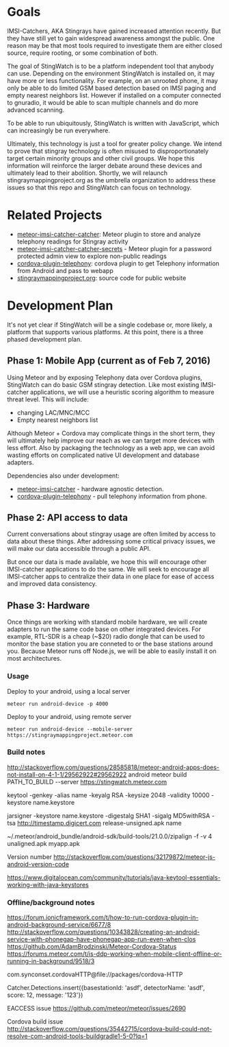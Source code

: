 # Goals
IMSI-Catchers, AKA Stingrays have gained increased attention recently.
But they have still yet to gain widespread awareness amongst the public.
One reason may be that most tools required to investigate them are either closed source, require rooting, or some combination of both.

The goal of StingWatch is to be a platform independent tool that anybody can use.
Depending on the environment StingWatch is installed on, it may have more or less functionality.
For example, on an unrooted phone, it may only be able to do limited GSM based detection based on IMSI paging and empty nearest neighbors list. However if installed on a computer connected to gnuradio, it would be able to scan multiple channels and do more advanced scanning.

To be able to run ubiquitously, StingWatch is written with JavaScript, which can increasingly be run everywhere.

Ultimately, this technology is just a tool for greater policy change.
We intend to prove that stingray technology is often misused to disproportionately target certain minority groups and other civil groups.
We hope this information will reinforce the larger debate around these devices and ultimately lead to their abolition. Shortly, we will relaunch stingraymappingproject.org as the umbrella organization to address these issues so that this repo and StingWatch can focus on technology.

# Related Projects
 - [meteor-imsi-catcher-catcher](https://github.com/marvinmarnold/meteor-imsi-catcher-catcher): Meteor plugin to store and analyze telephony readings for Stingray activity
 - [meteor-imsi-catcher-catcher-secrets](https://github.com/marvinmarnold/meteor-imsi-catcher-catcher-secrets) - Meteor plugin for a password protected admin view to explore non-public readings
 - [cordova-plugin-telephony](https://github.com/marvinmarnold/cordova-plugin-telephony): cordova plugin to get Telephony information from Android and pass to webapp
 - [stingraymappingproject.org](https://github.com/marvinmarnold/stingraymappingproject.org): source code for public website

# Development Plan
It's not yet clear if StingWatch will be a single codebase or, more likely, a platform that supports various platforms.
At this point, there is a three phased development plan.

## Phase 1: Mobile App (current as of Feb 7, 2016)
Using Meteor and by exposing Telephony data over Cordova plugins, StingWatch can do basic GSM stingray detection.
Like most existing IMSI-catcher applications, we will use a heuristic scoring algorithm to measure threat level.
This will include:
- changing LAC/MNC/MCC
- Empty nearest neighbors list

Although Meteor + Cordova may complicate things in the short term, they will ultimately help improve our reach as we can target more devices with less effort.
Also by packaging the technology as a web app, we can avoid wasting efforts on complicated native UI development and database adapters.

Dependencies also under development:
 - [meteor-imsi-catcher](https://github.com/marvinmarnold/meteor-imsi-catcher) - hardware agnostic detection.
 - [cordova-plugin-telephony](https://github.com/marvinmarnold/cordova-plugin-telephony) - pull telephony information from phone.

## Phase 2: API access to data
Current conversations about stingray usage are often limited by access to data about these things. After addressing some critical privacy issues, we will make our data accessible through a public API.

But once our data is made available, we hope this will encourage other IMSI-catcher applications to do the same. We will seek to encourage all IMSI-catcher apps to centralize their data in one place for ease of access and improved data consistency.

## Phase 3: Hardware
Once things are working with standard mobile hardware, we will create adapters to run the same code base on other integrated devices.
For example, RTL-SDR is a cheap (~$20) radio dongle that can be used to monitor the base station you are conneted to or the base
stations around you.
Because Meteor runs off Node.js, we will be able to easily install it on most architectures.

### Usage
Deploy to your android, using a local server
````
meteor run android-device -p 4000
````
Deploy to your android, using remote server
````
meteor run android-device --mobile-server https://stingraymappingproject.meteor.com
````

### Build notes
http://stackoverflow.com/questions/28585818/meteor-android-apps-does-not-install-on-4-1-1/29562922#29562922
android
meteor build PATH_TO_BUILD --server https://stingwatch.meteor.com

keytool -genkey -alias name -keyalg RSA -keysize 2048 -validity 10000 -keystore name.keystore

jarsigner -keystore name.keystore -digestalg SHA1 -sigalg MD5withRSA -tsa http://timestamp.digicert.com  release-unsigned.apk name

~/.meteor/android_bundle/android-sdk/build-tools/21.0.0/zipalign -f -v 4 unaligned.apk myapp.apk

Version number
http://stackoverflow.com/questions/32179872/meteor-js-android-version-code

https://www.digitalocean.com/community/tutorials/java-keytool-essentials-working-with-java-keystores

### Offline/background notes
https://forum.ionicframework.com/t/how-to-run-cordova-plugin-in-android-background-service/6677/8
http://stackoverflow.com/questions/10343828/creating-an-android-service-with-phonegap-have-phonegap-app-run-even-when-clos
https://github.com/AdamBrodzinski/Meteor-Cordova-Status
https://forums.meteor.com/t/is-ddp-working-when-mobile-client-offline-or-running-in-background/9518/3

com.synconset.cordovaHTTP@file://packages/cordova-HTTP

Catcher.Detections.insert({basestationId: 'asdf', detectorName: 'asdf', score: 12, message: '123'})

EACCESS issue
https://github.com/meteor/meteor/issues/2690

Cordova build issue
http://stackoverflow.com/questions/35442715/cordova-build-could-not-resolve-com-android-tools-buildgradle1-5-0?lq=1
